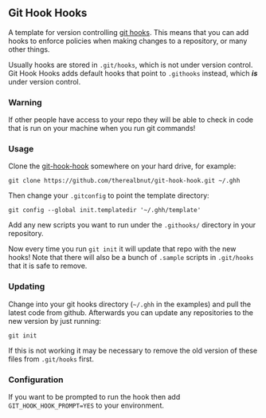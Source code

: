 ## Git Hook Hooks

A template for version controlling [git hooks](http://git-scm.com/docs/githooks). This means that you can add hooks to enforce policies when making changes to a repository, or many other things.

Usually hooks are stored in `.git/hooks`, which is not under version control. Git Hook Hooks adds default hooks that point to `.githooks` instead, which ***is*** under version control.

### Warning
If other people have access to your repo they will be able to check in code that is run on your machine when you run git commands!

### Usage
Clone the [git-hook-hook](https://github.com/therealbnut/git-hook-hook) somewhere on your hard drive, for example:

    git clone https://github.com/therealbnut/git-hook-hook.git ~/.ghh

Then change your `.gitconfig` to point the template directory:

    git config --global init.templatedir '~/.ghh/template'

Add any new scripts you want to run under the `.githooks/` directory in your repository.

Now every time you run `git init` it will update that repo with the new hooks! Note that there will also be a bunch of `.sample` scripts in `.git/hooks` that it is safe to remove.

### Updating
Change into your git hooks directory (`~/.ghh` in the examples) and pull the latest code from github. Afterwards you can update any repositories to the new version by just running:

    git init

If this is not working it may be necessary to remove the old version of these files from `.git/hooks` first.

### Configuration
If you want to be prompted to run the hook then add `GIT_HOOK_HOOK_PROMPT=YES` to your environment.
